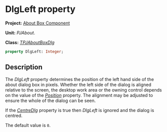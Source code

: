 # DlgLeft property

**Project:** [About Box Component](../API.md)

**Unit:** _PJAbout_.

**Class:** [_TPJAboutBoxDlg_](./TPJAboutBoxDlg.md)

```pascal
property DlgLeft: Integer;
```

## Description

The _DlgLeft_ property determines the position of the left hand side of the about dialog box in pixels. Whether the left side of the dialog is aligned relative to the screen, the desktop work area or the owning control depends on the value of the [_Position_](./TPJAboutBoxDlg-Position.md) property. The alignment may be adjusted to ensure the whole of the dialog can be seen.

If the [_CentreDlg_](./TPJAboutBoxDlg-CentreDlg.md) property is true then _DlgLeft_ is ignored and the dialog is centred.

The default value is `0`.
